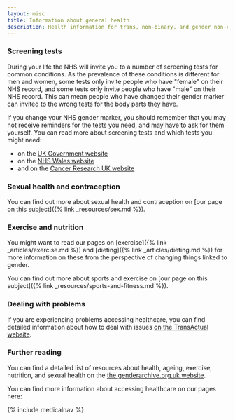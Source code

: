 ```yaml
---
layout: misc
title: Information about general health
description: Health information for trans, non-binary, and gender non-conforming people
---
```


### Screening tests

During your life the NHS will invite you to a number of screening tests for common conditions. As the prevalence of these conditions is different for men and women, some tests only invite people who have "female" on their NHS record, and some tests only invite people who have "male" on their NHS record. This can mean people who have changed their gender marker can invited to the wrong tests for the body parts they have.

If you change your NHS gender marker, you should remember that you may not receive reminders for the tests you need, and may have to ask for them yourself. You can read more about screening tests and which tests you might need:

- on the [UK Government website](https://www.gov.uk/government/publications/nhs-population-screening-information-for-transgender-people/nhs-population-screening-information-for-trans-people)
- on the [NHS Wales website](https://phw.nhs.wales/services-and-teams/cervical-screening-wales/information-resources/transgender-information/screening-information-for-people-who-are-transgender-non-binary-gender-diverse/)
- and on the [Cancer Research UK website](https://www.cancerresearchuk.org/about-cancer/screening/trans-and-non-binary-cancer-screening)

### Sexual health and contraception

You can find out more about sexual health and contraception on [our page on this subject]({% link _resources/sex.md %}).

### Exercise and nutrition

You might want to read our pages on [exercise]({% link _articles/exercise.md %}) and [dieting]({% link _articles/dieting.md %}) for more information on these from the perspective of changing things linked to gender.

You can find out more about sports and exercise on [our page on this subject]({% link _resources/sports-and-fitness.md %}).

### Dealing with problems

If you are experiencing problems accessing healthcare, you can find detailed information about how to deal with issues [on the TransActual website](https://transactual.org.uk/medical-transition/common-healthcare-issues-and-what-to-do/).

### Further reading

You can find a detailed list of resources about health, ageing, exercise, nutrition, and sexual health on the [the genderarchive.org.uk website](https://genderarchive.org.uk/tag/health-information/).

You can find more information about accessing healthcare on our pages here:

{% include medicalnav %}